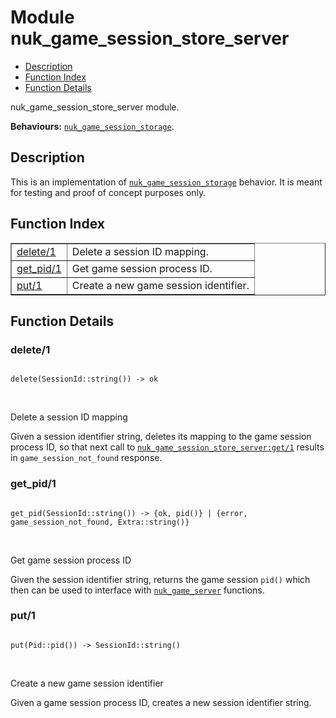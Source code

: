 

# Module nuk_game_session_store_server #
* [Description](#description)
* [Function Index](#index)
* [Function Details](#functions)

nuk_game_session_store_server module.

__Behaviours:__ [`nuk_game_session_storage`](nuk_game_session_storage.md).

<a name="description"></a>

## Description ##
This is an implementation of [`nuk_game_session_storage`](nuk_game_session_storage.md) behavior. It
is meant for testing and proof of concept purposes only.<a name="index"></a>

## Function Index ##


<table width="100%" border="1" cellspacing="0" cellpadding="2" summary="function index"><tr><td valign="top"><a href="#delete-1">delete/1</a></td><td>Delete a session ID mapping.</td></tr><tr><td valign="top"><a href="#get_pid-1">get_pid/1</a></td><td>Get game session process ID.</td></tr><tr><td valign="top"><a href="#put-1">put/1</a></td><td>Create a new game session identifier.</td></tr></table>


<a name="functions"></a>

## Function Details ##

<a name="delete-1"></a>

### delete/1 ###

<pre><code>
delete(SessionId::string()) -&gt; ok
</code></pre>
<br />

Delete a session ID mapping

Given a session identifier string, deletes its mapping to the game session
process ID, so that next call to [`nuk_game_session_store_server:get/1`](nuk_game_session_store_server.md#get-1)
results in `game_session_not_found` response.

<a name="get_pid-1"></a>

### get_pid/1 ###

<pre><code>
get_pid(SessionId::string()) -&gt; {ok, pid()} | {error, game_session_not_found, Extra::string()}
</code></pre>
<br />

Get game session process ID

Given the session identifier string, returns the game session `pid()` which
then can be used to interface with [`nuk_game_server`](nuk_game_server.md) functions.

<a name="put-1"></a>

### put/1 ###

<pre><code>
put(Pid::pid()) -&gt; SessionId::string()
</code></pre>
<br />

Create a new game session identifier

Given a game session process ID, creates a new session identifier string.

